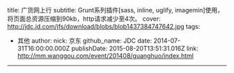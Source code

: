 title: 广货网上行
subtitle: Grunt系列插件[sass, inline, uglify, imagemin]使用，将页面总资源压缩到90kb，http请求减少至4次。
cover: http://jdc.jd.com/jfs/download/blobs/blob1437384747642.jpg
tags:
  - 其他
author:
  nick: 京东
  github_name: JDC
date: 2014-07-31T16:00:00.000Z
publishDate: 2015-08-20T13:51:31.016Z
link: http://mm.wanggou.com/event/201408/guanghuo/index.html
---